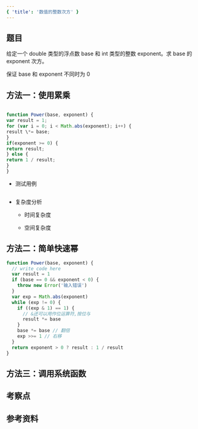 ```yaml
---
{ 'title': '数值的整数次方' }
---
```


## 题目

给定一个 double 类型的浮点数 base 和 int 类型的整数 exponent。求 base 的 exponent 次方。

保证 base 和 exponent 不同时为 0

## 方法一：使用累乘

```js

function Power(base, exponent) {
var result = 1;
for (var i = 0; i < Math.abs(exponent); i++) {
result \*= base;
}
if(exponent >= 0) {
return result;
} else {
return 1 / result;
}
}
```

- 测试用例

```js
```

- 复杂度分析

  - 时间复杂度

  - 空间复杂度

## 方法二：简单快速幂

```js
function Power(base, exponent) {
  // write code here
  var result = 1
  if (base == 0 && exponent < 0) {
    throw new Error('输入错误')
  }
  var exp = Math.abs(exponent)
  while (exp != 0) {
    if ((exp & 1) == 1) {
      // &还可以用作位运算符,按位与
      result *= base
    }
    base *= base // 翻倍
    exp >>= 1 // 右移
  }
  return exponent > 0 ? result : 1 / result
}
```

## 方法三：调用系统函数

## 考察点

## 参考资料
